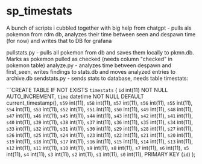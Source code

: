 # sp_timestats
A bunch of scripts i cubbled together with big help from chatgpt - pulls als pokemon from rdm db, analyzes their time between seen and despawn time (for now) and writes that to DB for grafana

pullstats.py - pulls all pokemon from db and saves them locally to pkmn.db. Marks as pokemon pulled as checked (needs column "checked" in pokemon table)
analyze.py - analyzes time between despawn and first_seen, writes findings to stats.db and moves analyzed entries to archive.db
sendstats.py - sends stats to database, needs table timestats:

```CREATE TABLE IF NOT EXISTS `timestats` (
  `id` int(11) NOT NULL AUTO_INCREMENT,
  `time` datetime NOT NULL DEFAULT current_timestamp(),
  `s59` int(11), `s58` int(11), `s57` int(11), `s56` int(11), `s55` int(11), `s54` int(11), `s53` int(11), `s52` int(11), `s51` int(11),
  `s50` int(11), `s49` int(11), `s48` int(11), `s47` int(11), `s46` int(11), `s45` int(11), `s44` int(11), `s43` int(11), `s42` int(11), `s41` int(11),
  `s40` int(11), `s39` int(11), `s38` int(11), `s37` int(11), `s36` int(11), `s35` int(11), `s34` int(11), `s33` int(11), `s32` int(11), `s31` int(11),
  `s30` int(11), `s29` int(11), `s28` int(11), `s27` int(11), `s26` int(11), `s25` int(11), `s24` int(11), `s23` int(11), `s22` int(11), `s21` int(11),
  `s20` int(11), `s19` int(11), `s18` int(11), `s17` int(11), `s16` int(11), `s15` int(11), `s14` int(11), `s13` int(11), `s12` int(11), `s11` int(11),
  `s10` int(11), `s9` int(11), `s8` int(11), `s7` int(11), `s6` int(11), `s5` int(11), `s4` int(11), `s3` int(11), `s2` int(11), `s1` int(11), `s0` int(11),
  PRIMARY KEY (`id`)
);
```
